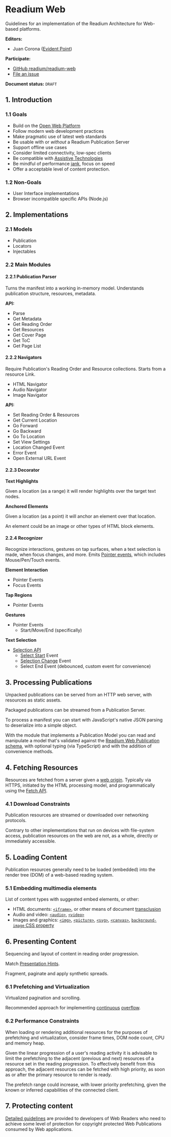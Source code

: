 # Readium Web

Guidelines for an implementation of the Readium Architecture for Web-based platforms.

**Editors:**

- Juan Corona ([Evident Point](https://evidentpoint.com))

**Participate:**

- [GitHub readium/readium-web](https://github.com/readium/readium-web)
- [File an issue](https://github.com/readium/readium-web/issues)

**Document status:** `DRAFT`

## 1. Introduction

### 1.1 Goals

- Build on the [Open Web Platform](https://www.w3.org/wiki/Open_Web_Platform)
- Follow modern web development practices
- Make pragmatic use of latest web standards
- Be usable with or _without_ a Readium Publication Server
- Support offline use cases
- Consider limited connectivity, low-spec clients
- Be compatible with [Assistive Technologies](https://www.w3.org/WAI/people-use-web/tools-techniques/)
- Be mindful of performance [jank](http://jankfree.org/), focus on speed
- Offer a acceptable level of content protection.

### 1.2 Non-Goals

- User Interface implementations
- Browser incompatible specific APIs (Node.js)

## 2. Implementations

### 2.1 Models

- Publication
- Locators
- Injectables

### 2.2 Main Modules

#### 2.2.1 Publication Parser

Turns the manifest into a working in-memory model.
Understands publication structure, resources, metadata.

**API:**

- Parse
- Get Metadata
- Get Reading Order
- Get Resources
- Get Cover Page
- Get ToC
- Get Page List

#### 2.2.2 Navigators

Require Publication's Reading Order and Resource collections. Starts from a resource Link.

- HTML Navigator
- Audio Navigator
- Image Navigator

**API:**
- Set Reading Order & Resources
- Get Current Location
- Go Forward
- Go Backward
- Go To Location
- Set View Settings
- Location Changed Event
- Error Event
- Open External URL Event

#### 2.2.3 Decorator

**Text Highlights**

Given a location (as a range) it will render highlights over the target text nodes.

**Anchored Elements**

Given a location (as a point) it will anchor an element over that location.

An element could be an image or other types of HTML block elements.

#### 2.2.4 Recognizer

Recognize interactions, gestures on tap surfaces, when a text selection is made, when focus changes, and more.
Emits [Pointer events](https://developer.mozilla.org/en-US/docs/Web/API/Pointer_events), which includes Mouse/Pen/Touch events.

**Element Interaction**
- Pointer Events
- Focus Events

**Tap Regions**
- Pointer Events

**Gestures**
- Pointer Events
  - Start/Move/End (specifically)

**Text Selection**
- [Selection API](https://developer.mozilla.org/en-US/docs/Web/API/Selection_API)
  - [Select Start](https://developer.mozilla.org/en-US/docs/Web/API/GlobalEventHandlers/onselectstart) Event
  - [Selection Change](https://developer.mozilla.org/en-US/docs/Web/API/GlobalEventHandlers/onselectionchange) Event
  - Select End Event (debounced, custom event for convenience)

## 3. Processing Publications

Unpacked publications can be served from an HTTP web server, with resources as static assets.

Packaged publications can be streamed from a Publication Server.

To process a manifest you can start with JavaScript's native JSON parsing to deserialize into a simple object.

With the module that implements a Publication Model you can read and manipulate a model that's validated against the [Readium Web Publication schema](https://readium.org/webpub-manifest/#appendix-a-json-schema), with optional typing (via TypeScript) and with the addition of convenience methods.

## 4. Fetching Resources

Resources are fetched from a server given a [web origin](https://readium.org/architecture/server/origin.html). Typically via HTTPS, initiated by the HTML processing model, and programmatically using the [Fetch API](https://developer.mozilla.org/en-US/docs/Web/API/Fetch_API).

### 4.1 Download Constraints

Publication resources are streamed or downloaded over networking protocols.

Contrary to other implementations that run on devices with file-system access, publication resources on the web are not, as a whole, directly or immediately accessible.

## 5. Loading Content

Publication resources generally need to be loaded (embedded) into the render tree (DOM) of a web-based reading system.

### 5.1 Embedding multimedia elements
List of content types with suggested embed elements, or other:

- HTML documents: [`<iframe>`](https://developer.mozilla.org/en-US/docs/Web/HTML/Element/iframe), or other means of document [transclusion](https://en.wikipedia.org/wiki/Transclusion)
- Audio and video: [`<audio>`](https://developer.mozilla.org/en-US/docs/Web/HTML/Element/audio), [`<video>`](https://developer.mozilla.org/en-US/docs/Web/HTML/Element/video)
- Images and graphics: [`<img>`](https://developer.mozilla.org/en-US/docs/Web/HTML/Element/img), [`<picture>`](https://developer.mozilla.org/en-US/docs/Web/HTML/Element/picture), [`<svg>`](https://developer.mozilla.org/en-US/docs/Web/HTML/Element/svg), [`<canvas>`](https://developer.mozilla.org/en-US/docs/Web/HTML/Element/canvas), [`background-image` CSS property](https://developer.mozilla.org/en-US/docs/Web/CSS/background-image)

## 6. Presenting Content

Sequencing and layout of content in reading order progression.

Match [Presentation Hints](https://readium.org/webpub-manifest/extensions/presentation.html).

Fragment, paginate and apply synthetic spreads.

### 6.1 Prefetching and Virtualization

Virtualized pagination and scrolling.

Recommended approach for implementing [continuous](https://readium.org/webpub-manifest/extensions/presentation.html#continuous) [overflow](https://readium.org/webpub-manifest/extensions/presentation.html#overflow).

### 6.2 Performance Constraints

When loading or rendering additional resources for the purposes of prefetching and virtualization, consider frame times, DOM node count, CPU and memory heap.

Given the linear progression of a user's reading activity it is advisable to limit the prefetching to the adjacent (previous and next) resources of a resource  set in the reading progression. To effectively benefit from this approach, the adjacent resources can be fetched with high priority, as soon as or after the primary resource to render is ready. 

The prefetch range could increase, with lower priority prefetching, given the known or inferred capabilities of the connected client.

## 7. Protecting content

[Detailed guidelines](./protection/introduction.md) are provided to developers of Web Readers who need to achieve some level of protection for copyright protected Web Publications consumed by Web applications. 
